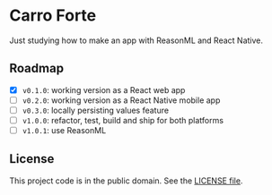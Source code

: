 # Carro Forte

Just studying how to make an app with ReasonML and React Native.

## Roadmap

- [x] `v0.1.0`: working version as a React web app
- [ ] `v0.2.0`: working version as a React Native mobile app
- [ ] `v0.3.0`: locally persisting values feature
- [ ] `v1.0.0`: refactor, test, build and ship for both platforms
- [ ] `v1.0.1`: use ReasonML

## License

This project code is in the public domain. See the [LICENSE file][1].

[1]: https://github.com/Nhanderu/carro-forte/blob/master/LICENSE
